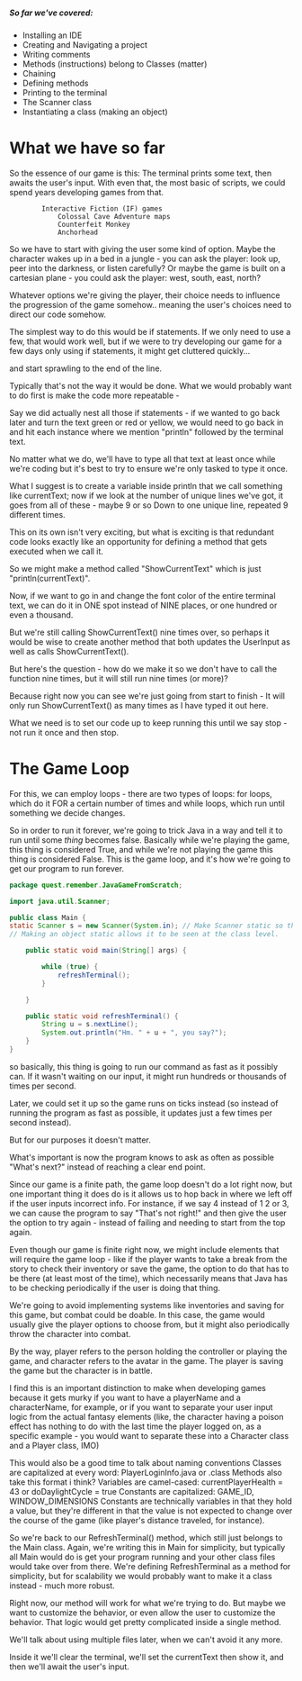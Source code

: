 ##### So far we've covered:
- Installing an IDE
- Creating and Navigating a project
- Writing comments
- Methods (instructions) belong to Classes (matter)
- Chaining
- Defining methods
- Printing to the terminal
- The Scanner class
- Instantiating a class (making an object)

# What we have so far

So the essence of our game is this:
The terminal prints some text, then awaits the user's input.
With even that, the most basic of scripts, we could spend years developing 
games from that.

            Interactive Fiction (IF) games
                Colossal Cave Adventure maps
                Counterfeit Monkey
                Anchorhead

So we have to start with giving the user some kind of option.
Maybe the character wakes up in a bed in a jungle -
you can ask the player: look up, peer into the darkness, or listen carefully?
Or maybe the game is built on a cartesian plane - 
you could ask the player: west, south, east, north?

Whatever options we're giving the player, their choice needs to influence the 
progression of the game somehow..
meaning the user's choices need to direct our code somehow.

The simplest way to do this would be if statements.
If we only need to use a few, that would work well, but if we were to try developing our game for a few days only using if statements, it might get cluttered quickly...

and start sprawling to the end of the line.

Typically that's not the way it would be done. What we would probably want to do 
first is make the code more repeatable -

Say we did actually nest all those if statements - if we wanted to go back later and 
turn the text green or red or yellow, we would need to go back in and hit each instance
where we mention "println" followed by the terminal text.

No matter what we do, we'll have to type all that text at least once while we're coding
but it's best to try to ensure we're only tasked to type it once.

What I suggest is to create a variable inside println that we call something like
currentText; now if we look at the number of unique lines we've got,
it goes from all of these - maybe 9 or so
Down to one unique line, repeated 9 different times.

This on its own isn't very exciting, but what is exciting is that redundant code looks
exactly like an opportunity for defining a method that gets executed when we call it.

So we might make a method called "ShowCurrentText" which is just "println(currentText)".

Now, if we want to go in and change the font color of the entire terminal text,
we can do it in ONE spot instead of NINE places, or one hundred or even a thousand.

But we're still calling ShowCurrentText() nine times over, so perhaps it would be wise 
to create another method that both updates the UserInput as well as calls ShowCurrentText().

But here's the question - how do we make it so we don't have to call the function nine times,
but it will still run nine times (or more)?

Because right now you can see we're just going from start to finish -
It will only run ShowCurrentText() as many times as I have typed it out here.

What we need is to set our code up to keep running this until we say stop - 
not run it once and then stop.

# The Game Loop

For this, we can employ loops - there are two types of loops:
for loops, which do it FOR a certain number of times
and while loops, which run until something we decide changes.

So in order to run it forever, we're going to trick Java in a way and tell it to run
until some *thing* becomes false. Basically while we're playing the game, this thing
is considered True, and while we're not playing the game this thing is considered False.
This is the game loop, and it's how we're going to get our program to run forever.

```java
package quest.remember.JavaGameFromScratch;

import java.util.Scanner;

public class Main {
static Scanner s = new Scanner(System.in); // Make Scanner static so that it is accessible in refreshTerminal()
// Making an object static allows it to be seen at the class level.

    public static void main(String[] args) {

        while (true) {
            refreshTerminal();
        }

    }

    public static void refreshTerminal() {
        String u = s.nextLine();
        System.out.println("Hm. " + u + ", you say?");
    }
}
```

so basically, this thing is going to run our command as fast as it possibly can.
If it wasn't waiting on our input, it might run hundreds or thousands of times per second.

Later, we could set it up so the game runs on ticks instead (so instead of running the
program as fast as possible, it updates just a few times per second instead).

But for our purposes it doesn't matter.

What's important is now the program knows to ask as often as possible "What's next?"
instead of reaching a clear end point.

Since our game is a finite path, the game loop doesn't do a lot right now, but one
important thing it does do is it allows us to hop back in where we left off if the 
user inputs incorrect info. For instance, if we say 4 instead of 1 2 or 3, we can
cause the program to say "That's not right!" and then give the user the option to 
try again - instead of failing and needing to start from the top again.

Even though our game is finite right now, we might include elements that will require
the game loop - like if the player wants to take a break from the story to check their
inventory or save the game, the option to do that has to be there (at least most of the time),
which necessarily means that Java has to be checking periodically if the user is
doing that thing.

We're going to avoid implementing systems like inventories and saving for this game,
but combat could be doable. In this case, the game would usually give the player
options to choose from, but it might also periodically throw the character into combat.

By the way, player refers to the person holding the controller or playing the game,
and character refers to the avatar in the game. The player is saving the game but
the character is in battle.

I find this is an important distinction to make when developing games because it gets
murky if you want to have a playerName and a characterName, for example, or if you want
to separate your user input logic from the actual fantasy elements (like, the character
having a poison effect has nothing to do with the last time the player logged on, as a 
specific example - you would want to separate these into a Character class and a Player
class, IMO)

This would also be a good time to talk about naming conventions
Classes are capitalized at every word: PlayerLoginInfo.java or .class
Methods also take this format i think?
Variables are camel-cased: currentPlayerHealth = 43 or doDaylightCycle = true
Constants are capitalized: GAME_ID, WINDOW_DIMENSIONS
    Constants are technically variables in that they hold a value, but they're different
    in that the value is not expected to change over the course of the game (like
    player's distance traveled, for instance).

So we're back to our RefreshTerminal() method, which still just belongs to the Main class.
Again, we're writing this in Main for simplicity, but typically all Main would do
is get your program running and your other class files would take over from there.
We're defining RefreshTerminal as a method for simplicity, but for scalability we 
would probably want to make it a class instead - much more robust.

Right now, our method will work for what we're trying to do.
But maybe we want to customize the behavior, or even allow the user to customize
the behavior. That logic would get pretty complicated inside a single method.

We'll talk about using multiple files later, when we can't avoid it any more.

Inside it we'll clear the terminal, we'll set the currentText then show it, and then
we'll await the user's input.